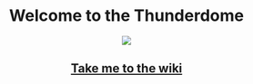 <h1 style="text-align:center">
  Welcome to the Thunderdome
</h1>

<p align="center">
  <img src="https://media.giphy.com/media/RFIuO4XWzU8gg/giphy.gif">
</p>

<h2 style="text-align:center" >
  <a href="https://github.com/the-thunderdome/the-thunderdome.github.io/wiki">
    Take me to the wiki
  </a>
</h2>
